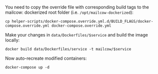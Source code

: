You need to copy the override file with corresponding build tags to the mailcow: dockerized root folder (i.e. `/opt/mailcow-dockerized`):

```
cp helper-scripts/docker-compose.override.yml.d/BUILD_FLAGS/docker-compose.override.yml docker-compose.override.yml
```

Make your changes in `data/Dockerfiles/$service` and build the image locally:

```
docker build data/Dockerfiles/service -t mailcow/$service
```

Now auto-recreate modified containers:

```
docker-compose up -d
```
